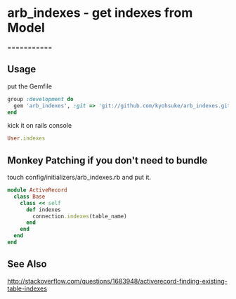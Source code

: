 # arb_indexes - get indexes from Model
===========

## Usage
put the Gemfile
```ruby
group :development do
  gem 'arb_indexes', :git => 'git://github.com/kyohsuke/arb_indexes.git'
end
```

kick it on rails console

```ruby
User.indexes
```

## Monkey Patching if you don't need to bundle
touch config/initializers/arb_indexes.rb and put it.

```ruby
module ActiveRecord
  class Base
    class << self
      def indexes
        connection.indexes(table_name)
      end
    end
  end
end
```

## See Also
http://stackoverflow.com/questions/1683948/activerecord-finding-existing-table-indexes
